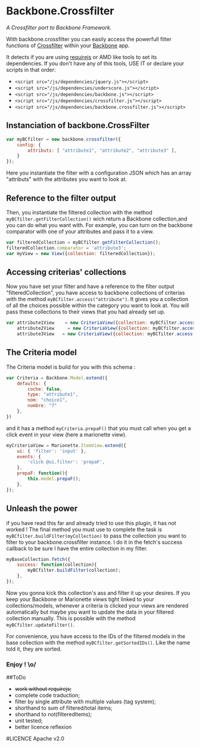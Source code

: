 # Backbone.Crossfilter
_A Crossfilter port to Backbone Framework._

With backbone.crossfilter you can easily access the powerfull filter functions of [Crossfilter](http://square.github.io/crossfilter/) within your [Backbone](http://backbonejs.org/) app.

It detects if you are using [requirejs](http://www.requirejs.org/) or AMD like tools to set its dependencies.
If you don't have any of this tools, USE IT 
or declare your scripts in that order:
* ```<script src="/js/dependencies/jquery.js"></script>```
* ```<script src="/js/dependencies/underscore.js"></script>```
* ```<script src="/js/dependencies/backbone.js"></script>```
* ```<script src="/js/dependencies/crossfilter.js"></script>```
* ```<script src="/js/dependencies/backbone.crossfilter.js"></script>```

## Instanciation of backbone.CrossFilter
```javascript
var myBCfilter = new backbone.crossfilter({
	config: {
		attributs: [ "attribute1", "attribute2", "attribute3" ],
	}
});
```

Here you instantiate the filter with a configuration JSON which has an array "attributs" with the attributes you want to look at.

## Reference to the filter output
Then, you instantiate the filtered collection with the method ```myBCfilter.getFilterCollection()``` wich return a Backbone collection,and you can do what you want with.
For example, you can turn on the backbone comparator with one of your attributes and pass it to a view.

```javascript
var filteredCollection = myBCfilter.getFilterCollection();
filteredCollection.comparator = 'attribute3';
var myView = new View({collection: filteredCollection});
```

## Accessing criterias' collections
Now you have set your filter and have a reference to the filter output "filteredCollection", you have access to backbone collections of criterias with the method ```myBCfilter.access("attribute")```.
It gives you a collection of all the choices possible within the category you want to look at.
You will pass these collections to their views that you had already set up.

```javascript
var attribute1View    = new CriteriaView({collection: myBCfilter.access("attribute1")}),
	attribute2View     = new CriteriaView({collection: myBCfilter.access("attribute2")}),
	attribute3View   = new CriteriaView({collection: myBCfilter.access("attribute3")});
```

## The Criteria model
The Criteria model is build for you with this schema :

```javascript
var Criteria = Backbone.Model.extend({
	defaults: {
		coche: false,
		type: "attribute1",
		nom: "choice1",
		nombre: "7"
	},
})
```
and it has a method ```myCriteria.prepaF()``` that you must call when you get a click event in your view (here a marionette view).
```javascript
myCriteriaView = Marionette.ItemView.extend({
	ui: { 'filter': 'input' },
	events: {
		'click @ui.filter': 'prepaF',
	},
	prepaF: function(){
		this.model.prepaF();
	},
});
```
## Unleash the power
if you have read this far and already tried to use this plugin, it has not worked !
The final method you must use to complete the task is ```myBCfilter.buildFilter(myCollection)``` to pass the collection you want to filter to your backbone.crossfilter instance. I do it in the fetch's success callback to be sure I have the entire collection in my filter.
```javascript
myBaseCollection.fetch({
	success: function(collection){
		myBCfilter.buildFilter(collection);
	},
});
```
Now you gonna kick this collection's ass and filter it up your desires.
If you keep your Backbone or Marionette views tight linked to your collections/models, whenever a criteria is clicked 
your views are rendered automatically but maybe you want to update the data in your filtered collection manually.
This is possible with the method ```myBCfilter.updateFilter()```.

For convenience, you have access to the IDs of the filtered models in the base collection with the method ```myBCfilter.getSortedIDs()```.
Like the name told it, they are sorted.

### Enjoy ! \o/

##ToDo
* ~~work without requirejs;~~
* complete code traduction;
* filter by single attribute with multiple values (tag system);
* shorthand to sum of filtered/total items;
* shorthand to not(filteredItems);
* unit tested;
* better licence reflexion

#LICENCE
Apache v2.0
